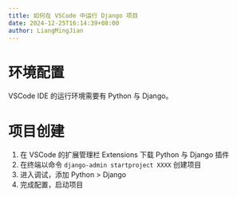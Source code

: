 ```yaml
---
title: 如何在 VSCode 中运行 Django 项目
date: 2024-12-25T16:14:39+08:00
author: LiangMingJian
---
```


# 环境配置

VSCode IDE 的运行环境需要有 Python 与 Django。

# 项目创建

1. 在 VSCode 的扩展管理栏 Extensions 下载 Python 与 Django 插件
2. 在终端以命令 `django-admin startproject XXXX` 创建项目
3. 进入调试，添加 Python > Django
4. 完成配置，启动项目
